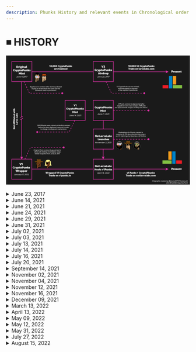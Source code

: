 ```yaml
---
description: Phunks History and relevant events in Chronological order
---
```


# ⏹ HISTORY

![Chart explaining the genesis of CryptoPhunks made by @dovetailNFT and @huckleberrygump](../.gitbook/assets/timelinelightplusdark-03.png)

<details>

<summary>June 23, 2017 </summary>

* [LarvaLabs](https://twitter.com/larvalabs) Launches CryptoPunks

</details>

<details>

<summary>June 14, 2021</summary>

* Initial CryptoPhunks Mint - V1\
  [Etherscan](https://etherscan.io/tx/0x48db643b9ee37de131e23456ecf35c3a270cba12b4e952f02fe7e5af0bb2a0cc)

</details>

<details>

<summary>June 21, 2021</summary>

* Migrated to v2 Contract - V1 Contract Deprecated\
  [Etherscan](https://etherscan.io/tx/0x994a30d91c09ecf14aef8fe42140742584762d3522a2016bd386361e6d76d4e2)
* OpenSea Delisting #1
* Original Developers Send Letter to LarvaLabs\
  [Tweet](https://twitter.com/cryptophunks/status/1407183012781903876?s=21)

</details>

<details>

<summary>June 24, 2021</summary>

* OpenSea Relisting #1
* Changed name to "Not a Punk" and added Rarity borders to appease OpenSea\
  [Tweet](https://twitter.com/cryptophunks/status/1408082776213966850?s=21)
* [Ryder Ripps](https://twitter.com/ryder\_ripps) Mints CryptoPunk #3100 on Foundation - Sold for 2.2 ETH\
  [Etherscan](https://etherscan.io/tx/0x860c4012197ed2952ec00087bde974e58d674849f9f574b852430ed6b90a5572)

</details>

<details>

<summary>June 29, 2021</summary>

* OpenSea Delisting #2\
  [Discord](https://discord.com/channels/840362318033846333/840362318033846336/859457427900334090)

</details>

<details>

<summary>June 31, 2021</summary>

* [Ryder Ripps](https://twitter.com/ryder\_ripps) Receives first DMCA ever from Larva Labs.

</details>

<details>

<summary>July 02, 2021</summary>

* CryptoPhunks Sell Out! All 10,000 Phunks minted.
* 621 unique holders at sell out

</details>

<details>

<summary>July 03, 2021</summary>

* OpenSea Relisting #2\
  [Tweet](https://twitter.com/natechastain/status/1411442112462266371?s=20)

</details>

<details>

<summary>July 13, 2021</summary>

* OpenSea Delisting #3
* LarvaLabs [DMCA’s](https://twitter.com/CryptoPhunks/status/1415001685986922499?s=20\&t=yStTw92XA4d6Ay79jauP\_w) CryptoPhunks - First project to receive DMCA from LL

</details>

<details>

<summary>July 14, 2021</summary>

* Rarible Delisting

</details>

<details>

<summary>July 16, 2021</summary>

* Rarible Relisting\
  [Discord](https://discord.com/channels/840362318033846333/840362318033846336/865447175738621972)

</details>

<details>

<summary>July 20, 2021</summary>

* Foundation Letter to LarvaLabs, Devs leave project. Unwilling to counter DMCA.\
  [Foundation.app](https://foundation.app/@cryptophunks/\~/62017)
* Removed "Not a Punk" naming
* Added Phunk images to IPFS\
  [Discord](https://discord.com/channels/840362318033846333/853364785041899520/867075927984570388)

</details>

<details>

<summary>September 14, 2021</summary>

* Nate Chastain Resigns from OpenSea after caught insider trading\
  [Tweet](http://twitter.com/TAYL0RWTF/status/1437935051065348099?s=20)

</details>

<details>

<summary>November 02, 2021</summary>

* Launch of [NotLarvaLabs.com](https://twitter.com/NotLarvaLabs)

</details>

<details>

<summary>November 04, 2021</summary>

* Record Breaking Alien Phunk Sale for 31 ETH ($140,000)\
  [Tweet](https://twitter.com/phunkbot/status/1456316441012187145?s=21)

</details>

<details>

<summary>November 12, 2021</summary>

* Record Breaking Ape Phunk Sale for 21.69 ETH ($100,000)\
  [Tweet](https://twitter.com/phunkbot/status/1459110126581956615?s=21)

</details>

<details>

<summary>November 16, 2021</summary>

* Record Breaking Alien Phunk Sale for 40 ETH ($167,000)\
  [Tweet](https://twitter.com/PhunkBot/status/1460777119559077894)

</details>

<details>

<summary>December 09, 2021</summary>

* Record Breaking Alien Phunk Sale for 97.0 ETH ($421,193)\
  [Tweet](https://twitter.com/NotLarvaLabs/status/1468931193584246786?s=20\&t=DXnunJPLzRcUlrPllVT\_TQ)

</details>

<details>

<summary>March 13, 2022</summary>

* LarvaLabs sells Punks and Meebits IP to [YugaLabs](https://twitter.com/yugalabs)\
  [Tweet](https://twitter.com/larvalabs/status/1502421713153318918?s=20\&t=yStTw92XA4d6Ay79jauP\_w)

</details>

<details>

<summary>April 13, 2022</summary>

* OpenSea Relisting #3\
  [Tweet](https://twitter.com/Kenogas/status/1514314569828614150?s=20\&t=xmeRflETillDBGwkz9-5Hw)

</details>

<details>

<summary>May 09, 2022</summary>

* ZAGABOND revealed as original creator of CryptoPhunks\
  [Tweet](https://twitter.com/ZAGABOND/status/1523775812893249537?s=20\&t=9FJzoCTVPshV4XD6Z-O0Fg)

</details>

<details>

<summary>May 12, 2022</summary>

* CryptoPhunks community regains custody over the Smart Contract\
  [Tweet](https://twitter.com/NotLarvaLabs/status/1524597159051550721?s=20\&t=9FJzoCTVPshV4XD6Z-O0Fg)

</details>

<details>

<summary>May 31, 2022</summary>

* CryptoPhunks are now Verified collection at OpenSea marketplace\
  [Tweet](https://twitter.com/Jclineshow/status/1531646769922068480?s=20\&t=9FJzoCTVPshV4XD6Z-O0Fg)

</details>

<details>

<summary>July 27, 2022</summary>

* Phunks Auction House goes Live\
  [Tweet](https://twitter.com/0x\_hodl/status/1552346604106985474?s=20\&t=9FJzoCTVPshV4XD6Z-O0Fg)

</details>

<details>

<summary>August 15, 2022</summary>

* YugaLabs officially releases Licence Terms for CryptoPunks\
  [Tweet](https://twitter.com/cryptopunksnfts/status/1559284220442320897?s=20\&t=w\_e25GoThGud6Zcz04vdPQ)



</details>
